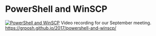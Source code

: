 # PowerShell and WinSCP

[![PowerShell and WinSCP](https://i4.ytimg.com/vi/obUXuBL-X-0/hqdefault.jpg "PowerShell and WinSCP")](https://www.youtube.com/watch?v=obUXuBL-X-0)
Video recording for our September meeting.  https://grposh.github.io/2017/powershell-and-winscp/


